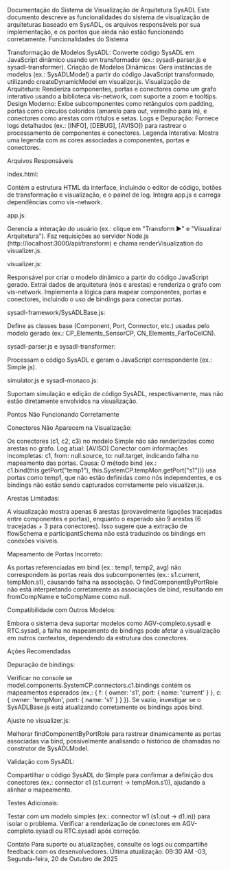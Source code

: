 Documentação do Sistema de Visualização de Arquitetura SysADL
Este documento descreve as funcionalidades do sistema de visualização de arquiteturas baseado em SysADL, os arquivos responsáveis por sua implementação, e os pontos que ainda não estão funcionando corretamente.
Funcionalidades do Sistema

Transformação de Modelos SysADL: Converte código SysADL em JavaScript dinâmico usando um transformador (ex.: sysadl-parser.js e sysadl-transformer).
Criação de Modelos Dinâmicos: Gera instâncias de modelos (ex.: SysADLModel) a partir do código JavaScript transformado, utilizando createDynamicModel em visualizer.js.
Visualização de Arquitetura: Renderiza componentes, portas e conectores como um grafo interativo usando a biblioteca vis-network, com suporte a zoom e tooltips.
Design Moderno: Exibe subcomponentes como retângulos com padding, portas como círculos coloridos (amarelo para out, vermelho para in), e conectores como arestas com rótulos e setas.
Logs e Depuração: Fornece logs detalhados (ex.: [INFO], [DEBUG], [AVISO]) para rastrear o processamento de componentes e conectores.
Legenda Interativa: Mostra uma legenda com as cores associadas a componentes, portas e conectores.

Arquivos Responsáveis

index.html:

Contém a estrutura HTML da interface, incluindo o editor de código, botões de transformação e visualização, e o painel de log.
Integra app.js e carrega dependências como vis-network.


app.js:

Gerencia a interação do usuário (ex.: clique em "Transform ▶" e "Visualizar Arquitetura").
Faz requisições ao servidor Node.js (http://localhost:3000/api/transform) e chama renderVisualization do visualizer.js.


visualizer.js:

Responsável por criar o modelo dinâmico a partir do código JavaScript gerado.
Extrai dados de arquitetura (nós e arestas) e renderiza o grafo com vis-network.
Implementa a lógica para mapear componentes, portas e conectores, incluindo o uso de bindings para conectar portas.


sysadl-framework/SysADLBase.js:

Define as classes base (Component, Port, Connector, etc.) usadas pelo modelo gerado (ex.: CP_Elements_SensorCP, CN_Elements_FarToCelCN).


sysadl-parser.js e sysadl-transformer:

Processam o código SysADL e geram o JavaScript correspondente (ex.: Simple.js).


simulator.js e sysadl-monaco.js:

Suportam simulação e edição de código SysADL, respectivamente, mas não estão diretamente envolvidos na visualização.



Pontos Não Funcionando Corretamente

Conectores Não Aparecem na Visualização:

Os conectores (c1, c2, c3) no modelo Simple não são renderizados como arestas no grafo.
Log atual: [AVISO] Conector com informações incompletas: c1, from: null.source, to: null.target, indicando falha no mapeamento das portas.
Causa: O método bind (ex.: c1.bind(this.getPort("temp1"), this.SystemCP.tempMon.getPort("s1"))) usa portas como temp1, que não estão definidas como nós independentes, e os bindings não estão sendo capturados corretamente pelo visualizer.js.


Arestas Limitadas:

A visualização mostra apenas 6 arestas (provavelmente ligações tracejadas entre componentes e portas), enquanto o esperado são 9 arestas (6 tracejadas + 3 para conectores).
Isso sugere que a extração de flowSchema e participantSchema não está traduzindo os bindings em conexões visíveis.


Mapeamento de Portas Incorreto:

As portas referenciadas em bind (ex.: temp1, temp2, avg) não correspondem às portas reais dos subcomponentes (ex.: s1.current, tempMon.s1), causando falha na associação.
O findComponentByPortRole não está interpretando corretamente as associações de bind, resultando em fromCompName e toCompName como null.


Compatibilidade com Outros Modelos:

Embora o sistema deva suportar modelos como AGV-completo.sysadl e RTC.sysadl, a falha no mapeamento de bindings pode afetar a visualização em outros contextos, dependendo da estrutura dos conectores.



Ações Recomendadas

Depuração de bindings:

Verificar no console se model.components.SystemCP.connectors.c1.bindings contém os mapeamentos esperados (ex.: { f: { owner: 's1', port: { name: 'current' } }, c: { owner: 'tempMon', port: { name: 's1' } } }).
Se vazio, investigar se o SysADLBase.js está atualizando corretamente os bindings após bind.


Ajuste no visualizer.js:

Melhorar findComponentByPortRole para rastrear dinamicamente as portas associadas via bind, possivelmente analisando o histórico de chamadas no construtor de SysADLModel.


Validação com SysADL:

Compartilhar o código SysADL do Simple para confirmar a definição dos conectores (ex.: connector c1 (s1.current -> tempMon.s1)), ajudando a alinhar o mapeamento.


Testes Adicionais:

Testar com um modelo simples (ex.: connector w1 (s1.out -> d1.in)) para isolar o problema.
Verificar a renderização de conectores em AGV-completo.sysadl ou RTC.sysadl após correção.



Contato
Para suporte ou atualizações, consulte os logs ou compartilhe feedback com os desenvolvedores.
Última atualização: 09:30 AM -03, Segunda-feira, 20 de Outubro de 2025